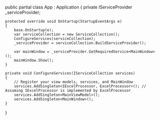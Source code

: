 public partial class App : Application
{
    private IServiceProvider _serviceProvider;

    protected override void OnStartup(StartupEventArgs e)
    {
        base.OnStartup(e);
        var serviceCollection = new ServiceCollection();
        ConfigureServices(serviceCollection);
        _serviceProvider = serviceCollection.BuildServiceProvider();

        var mainWindow = _serviceProvider.GetRequiredService<MainWindow>();
        mainWindow.Show();
    }

    private void ConfigureServices(IServiceCollection services)
    {
        // Register your view models, services, and MainWindow
        services.AddSingleton<IExcelProcessor, ExcelProcessor>(); // Assuming IExcelProcessor is implemented by ExcelProcessor
        services.AddSingleton<MainViewModel>();
        services.AddSingleton<MainWindow>();
    }
}
